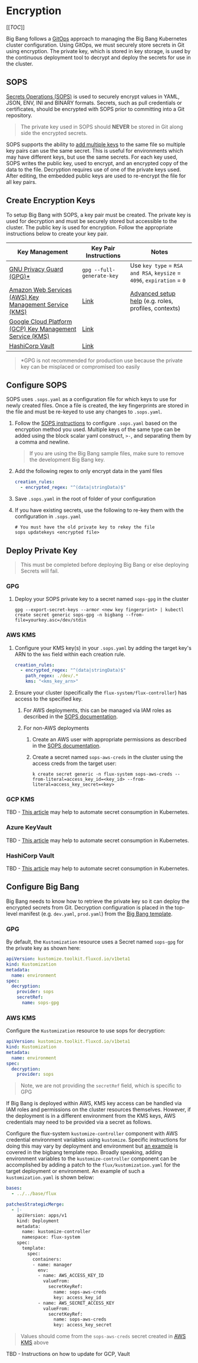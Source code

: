 # Encryption

[[_TOC_]]

Big Bang follows a [GitOps](https://www.weave.works/technologies/gitops/) approach to managing the Big Bang Kubernetes cluster configuration.  Using GitOps, we must securely store secrets in Git using encryption.  The private key, which is stored in key storage, is used by the continuous deployment tool to decrypt and deploy the secrets for use in the cluster.

## SOPS

[Secrets Operations (SOPS)](https://github.com/mozilla/sops) is used to securely encrypt values in YAML, JSON, ENV, INI and BINARY formats. Secrets, such as pull credentials or certificates, should be encrypted with SOPS prior to committing into a Git repository.

> The private key used in SOPS should **NEVER** be stored in Git along side the encrypted secrets.

SOPS supports the ability to [add multiple keys](https://dev.to/stack-labs/manage-your-secrets-in-git-with-sops-common-operations-118g) to the same file so multiple key pairs can use the same secret.  This is useful for environments which may have different keys, but use the same secrets.  For each key used, SOPS writes the public key, used to encrypt, and an encrypted copy of the data to the file.  Decryption requires use of one of the private keys used.  After editing, the embedded public keys are used to re-encrypt the file for all key pairs.

## Create Encryption Keys

To setup Big Bang with SOPS, a key pair must be created.  The private key is used for decryption and must be securely stored but accessible to the cluster.  The public key is used for encryption.  Follow the appropriate instructions below to create your key pair.

| Key Management | Key Pair Instructions | Notes |
|--|--|--|
| [GNU Privacy Guard (GPG)*](https://gnupg.org/) | `gpg --full-generate-key` | Use `key type` = `RSA and RSA`, `keysize` = `4096`, `expiration` = `0` |
| [Amazon Web Services (AWS) Key Management Service (KMS)](https://aws.amazon.com/kms/) | [Link](https://github.com/mozilla/sops#2usage) | [Advanced setup help](https://github.com/mozilla/sops#26kms-aws-profiles) (e.g. roles, profiles, contexts)
| [Google Cloud Platform (GCP) Key Management Service (KMS)](https://cloud.google.com/security-key-management) | [Link](https://github.com/mozilla/sops#encrypting-using-gcp-kms) |
| [HashiCorp Vault](https://www.vaultproject.io/) | [Link](https://github.com/mozilla/sops#23encrypting-using-azure-key-vault) |

> \*GPG is not recommended for production use because the private key can be misplaced or compromised too easily

## Configure SOPS

SOPS uses `.sops.yaml` as a configuration file for which keys to use for newly created files.  Once a file is created, the key fingerprints are stored in the file and must be re-keyed to use any changes to `.sops.yaml`.

1. Follow the [SOPS instructions](https://github.com/mozilla/sops#210using-sopsyaml-conf-to-select-kmspgp-for-new-files) to configure `.sops.yaml` based on the encryption method you used.  Multiple keys of the same type can be added using the block scalar yaml construct, `>-`, and separating them by a comma and newline.

   > If you are using the Big Bang sample files, make sure to remove the development Big Bang key.

2. Add the following regex to only encrypt data in the yaml files

   ```yaml
   creation_rules:
     - encrypted_regex: "^(data|stringData)$"
   ```

3. Save `.sops.yaml` in the root of folder of your configuration
4. If you have existing secrets, use the following to re-key them with the configuration in `.sops.yaml`

   ```shell
   # You must have the old private key to rekey the file
   sops updatekeys <encrypted file>
   ```

## Deploy Private Key

> This must be completed before deploying Big Bang or else deploying Secrets will fail.

### GPG

1. Deploy your SOPS private key to a secret named `sops-gpg` in the cluster

   ```shell
   gpg --export-secret-keys --armor <new key fingerprint> | kubectl create secret generic sops-gpg -n bigbang --from-file=yourkey.asc=/dev/stdin
   ```

### AWS KMS

1. Configure your KMS key(s) in your `.sops.yaml` by adding the target key's ARN to the `kms` field within each creation rule.

   ```yaml
   creation_rules:
     - encrypted_regex: "^(data|stringData)$"
       path_regex: ./dev/.*
       kms: "<kms_key_arn>"
   ```

1. Ensure your cluster (specifically the `flux-system/flux-controller`) has access to the specified key.

   1. For AWS deployments, this can be managed via IAM roles as described in the [SOPS documentation](https://github.com/mozilla/sops#28assuming-roles-and-using-kms-in-various-aws-accounts).
   1. For non-AWS deployments

      1. Create an AWS user with appropriate permissions as described in the [SOPS documentation](https://github.com/mozilla/sops#28assuming-roles-and-using-kms-in-various-aws-accounts).
      1. Create a secret named `sops-aws-creds` in the cluster using the access creds from the target user:

         ```shell
         k create secret generic -n flux-system sops-aws-creds --from-literal=access_key_id=<key_id> --from-literal=access_key_secret=<key>
         ```

### GCP KMS

TBD - [This article](https://blog.doit-intl.com/injecting-secrets-from-aws-gcp-or-vault-into-a-kubernetes-pod-d5a0e84ba892) may help to automate secret consumption in Kubernetes.

### Azure KeyVault

TBD - [This article](https://blog.doit-intl.com/injecting-secrets-from-aws-gcp-or-vault-into-a-kubernetes-pod-d5a0e84ba892) may help to automate secret consumption in Kubernetes.

### HashiCorp Vault

TBD - [This article](https://blog.doit-intl.com/injecting-secrets-from-aws-gcp-or-vault-into-a-kubernetes-pod-d5a0e84ba892) may help to automate secret consumption in Kubernetes.

## Configure Big Bang

Big Bang needs to know how to retrieve the private key so it can deploy the encrypted secrets from Git. Decryption configuration is placed in the top-level manifest (e.g. `dev.yaml`, `prod.yaml`) from the [Big Bang template](https://repo1.dso.mil/platform-one/big-bang/customers/template).

### GPG

By default, the `Kustomization` resource uses a Secret named `sops-gpg` for the private key as shown here:

```yaml
apiVersion: kustomize.toolkit.fluxcd.io/v1beta1
kind: Kustomization
metadata:
  name: environment
spec:
  decryption:
    provider: sops
    secretRef:
      name: sops-gpg
```

### AWS KMS

Configure the `Kustomization` resource to use sops for decryption:

```yaml
apiVersion: kustomize.toolkit.fluxcd.io/v1beta1
kind: Kustomization
metadata:
  name: environment
spec:
  decryption:
    provider: sops
```

> Note, we are not providing the `secretRef` field, which is specific to GPG

If Big Bang is deployed within AWS, KMS key access can be handled via IAM roles and permissions on the cluster resources themselves.
However, if the deployment is in a different environment from the KMS keys, AWS credentials may need to be provided via a secret as follows.

Configure the flux-system `kustomize-controller` component with AWS credential environment variables using `kustomize`. Specific instructions for doing this may vary by deployment and environment but [an example](https://repo1.dso.mil/platform-one/big-bang/customers/template/-/tree/main) is covered in the bigbang template repo. Broadly speaking, adding environment variables to the `kustomize-controller` component can be accomplished by adding a patch to the `flux/kustomization.yaml` for the target deployment or environment. An example of such a `kustomization.yaml` is shown below:

```yaml
bases:
  - ../../base/flux

patchesStrategicMerge:
  - |-
    apiVersion: apps/v1
    kind: Deployment
    metadata:
      name: kustomize-controller
      namespace: flux-system
    spec:
      template:
        spec:
          containers:
          - name: manager
            env:
            - name: AWS_ACCESS_KEY_ID
              valueFrom:
                secretKeyRef:
                  name: sops-aws-creds
                  key: access_key_id
            - name: AWS_SECRET_ACCESS_KEY
              valueFrom:
                secretKeyRef:
                  name: sops-aws-creds
                  key: access_key_secret
```

> Values should come from the `sops-aws-creds` secret created in [AWS KMS](#aws-kms) above

TBD - Instructions on how to update for GCP, Vault
